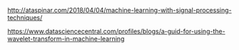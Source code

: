 http://ataspinar.com/2018/04/04/machine-learning-with-signal-processing-techniques/

https://www.datasciencecentral.com/profiles/blogs/a-guid-for-using-the-wavelet-transform-in-machine-learning
